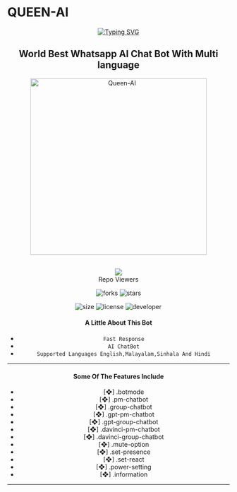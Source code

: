 # QUEEN-AI
<div align="center">
<a href="https://git.io/typing-svg"><img src="https://readme-typing-svg.demolab.com?font=Ribeye&size=50&pause=1000&color=F710B1&center=true&width=910&height=100&lines=I'M+Queen-AI;Multi+Language;+Whatsapp+Chat+Bot;Coded+By+DarkWinzo" alt="Typing SVG" /></a>

## World Best Whatsapp AI Chat Bot With Multi language

<a href="https://github.com/DarkWinzo/Queen-AI"><img src="https://i.ibb.co/zbMKwKZ/20230425-161348.jpg" alt="Queen-AI" width="400" /></a>

</p>


<a align="left"><br> <img src="https://profile-counter.glitch.me/DarkWinzo-Queen-AI/count.svg" /><br>Repo Viewers</a>

![forks](https://img.shields.io/github/forks/DarkWinzo/Queen-AI?label=Forks&style=social)
![stars](https://img.shields.io/github/stars/DarkWinzo/Queen-AI?style=social)

![size](https://img.shields.io/github/repo-size/DarkWinzo/Queen-AI?color=purple&label=Repo%20Size&style=plastic)
![license](https://img.shields.io/github/license/DarkWinzo/Queen-AI?color=purple&label=License&style=plastic)
![developer](https://img.shields.io/static/v1?label=Author&message=Dark%20Winzo&color=purple&style=plastic)

#### A Little About This Bot
- ```Fast Response``` 
- ```AI ChatBot``` 
- ```Supported Languages English,Malayalam,Sinhala And Hindi```
---------
#### Some Of The Features Include
- [❖] .botmode
- [❖] .pm-chatbot 
- [❖] .group-chatbot 
- [❖] .gpt-pm-chatbot 
- [❖] .gpt-group-chatbot 
- [❖] .davinci-pm-chatbot 
- [❖] .davinci-group-chatbot
- [❖] .mute-option
- [❖] .set-presence
- [❖] .set-react
- [❖] .power-setting
- [❖] .information
---------
